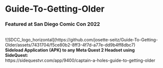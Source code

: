 # Guide-To-Getting-Older
<h3>Featured at San Diego Comic Con 2022</h3>
</br>
![SDCC_logo_horizontal](https://github.com/josette-seitz/Guide-To-Getting-Older/assets/7431704/f5ce80b2-8ff3-4f7d-a77e-dd9b4ff8dbc7)
</br>
<b>Sideload Application (APK) to any Meta Quest 2 Headset using SideQuest:</b> </br>
https://sidequestvr.com/app/9400/captain-a-holes-guide-to-getting-older

